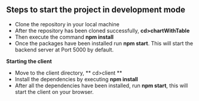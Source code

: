 ## Steps to start the project in development mode

 - Clone the repository in your local machine
 - After the repository has been cloned successfully, **cd>chartWithTable** 
 - Then execute the command **npm install** 
 - Once the packages have been installed run **npm start**.  This will start the backend server at Port 5000 by default.
 
 **Starting the client**
 
 - Move to the client directory, ** cd>client **
 - Install the dependencies by executing **npm install**
 - After all the dependencies have been installed, run **npm start**, this will start the client on your browser.
 